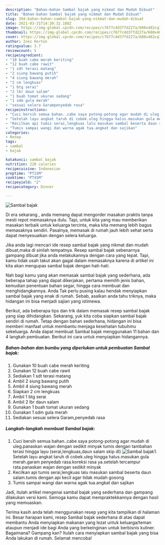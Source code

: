 ```yaml
---
description: "Bahan-bahan Sambal bajak yang nikmat dan Mudah Dibuat"
title: "Bahan-bahan Sambal bajak yang nikmat dan Mudah Dibuat"
slug: 394-bahan-bahan-sambal-bajak-yang-nikmat-dan-mudah-dibuat
date: 2021-03-31T14:30:32.188Z
image: https://img-global.cpcdn.com/recipes/c7677c4d37fd227a/680x482cq70/sambal-bajak-foto-resep-utama.jpg
thumbnail: https://img-global.cpcdn.com/recipes/c7677c4d37fd227a/680x482cq70/sambal-bajak-foto-resep-utama.jpg
cover: https://img-global.cpcdn.com/recipes/c7677c4d37fd227a/680x482cq70/sambal-bajak-foto-resep-utama.jpg
author: Inez Horton
ratingvalue: 3.7
reviewcount: 5
recipeingredient:
- "10 buah cabe merah keriting"
- "12 buah cabe rawit"
- "1 sdt terasi matang"
- "2 siung bawang putih"
- "4 siung bawang merah"
- "2 cm lengkuas"
- "1 btg serai"
- "2 lbr daun salam"
- "1 buah tomat ukuran sedang"
- "1 sdm gula merah"
- "sesuai selera Garampenyedab rasa"
recipeinstructions:
- "Cuci bersih semua bahan..cabe saya potong-potong agar mudah di uleg.panaskan wajan dengan sedikit minyak tumis dengan tambahan terasi hingga layu (serai,lengkuas,daun salam skip dl)"
- "Setelah layu angkat taruh di cobek.uleg hingga halus.masukan gula merah.garam penyedab rasa.koreksi rasa ya.setelah tercampur rata.panaskan wajan dengan sedikit minyak"
- "Kecilkan api tumis serai,lengkuas lalu masukan sambal beserta daun salam.tumis dengan api kecil agar tidak mudah gosong"
- "Tumis sampai wangi dan warna agak tua.angkat dan sajikan"
categories:
- Resep
tags:
- sambal
- bajak

katakunci: sambal bajak 
nutrition: 228 calories
recipecuisine: Indonesian
preptime: "PT15M"
cooktime: "PT45M"
recipeyield: "2"
recipecategory: Dinner

---
```



![Sambal bajak](https://img-global.cpcdn.com/recipes/c7677c4d37fd227a/680x482cq70/sambal-bajak-foto-resep-utama.jpg)

Di era  sekarang , anda memang dapat mengorder masakan praktis tanpa mesti repot memasaknya dulu. Tapi, untuk kita yang mau memberikan masakan terbaik untuk keluarga tercinta, maka kita memang lebih bagus memasaknya sendiri. Pasalnya, memasak di rumah jauh lebih sehat serta dapat menyesuaikan dengan selera keluarga.

Jika anda lagi mencari ide resep sambal bajak yang nikmat dan mudah dibuat,maka di sinilah tempatnya. Resep sambal bajak  sebenarnya gampang dibuat jika anda melakukannya dengan cara yang tepat. Tapi, kamu tidak usah takut akan gagal dalam memasaknya 
karena di artikel ini kita akan mengupas sambal bajak dengan hati-hati.  



Nah bagi kamu yang akan memasak sambal bajak yang sederhana, ada beberapa tahap yang dapat dikerjakan, pertama memilih jenis bahan, kemudian penentuan bahan segar, hingga cara membuat dan menghidangkannya. Anda Tak perlu pusing kalau hendak menyiapkan sambal bajak yang enak di rumah. Sebab, asalkan anda  tahu triknya, maka hidangan ini bisa menjadi sajian yang istimewa.

Berikut, ada beberapa tips dan trik dalam memasak resep sambal bajak yang siap dihidangkan. Sekarang, yuk kita coba siapkan sambal bajak sendiri di rumah. Tetap dengan bahan sederhana, hidangan ini bisa memberi manfaat untuk membantu menjaga kesehatan tubuhmu sekeluarga. Anda dapat membuat Sambal bajak menggunakan 11 bahan dan 4 langkah pembuatan. Berikut ini cara untuk menyiapkan hidangannya.

<!--inarticleads1-->

##### Bahan-bahan dan bumbu yang diperlukan untuk pembuatan Sambal bajak:

1. Gunakan 10 buah cabe merah keriting
1. Gunakan 12 buah cabe rawit
1. Sediakan 1 sdt terasi matang
1. Ambil 2 siung bawang putih
1. Ambil 4 siung bawang merah
1. Siapkan 2 cm lengkuas
1. Ambil 1 btg serai
1. Ambil 2 lbr daun salam
1. Gunakan 1 buah tomat ukuran sedang
1. Gunakan 1 sdm gula merah
1. Sediakan sesuai selera Garam,penyedab rasa




<!--inarticleads2-->

##### Langkah-langkah membuat Sambal bajak:

1. Cuci bersih semua bahan..cabe saya potong-potong agar mudah di uleg.panaskan wajan dengan sedikit minyak tumis dengan tambahan terasi hingga layu (serai,lengkuas,daun salam skip dl)
<img src="https://img-global.cpcdn.com/steps/dad7572212b0a085/160x128cq70/sambal-bajak-langkah-memasak-1-foto.jpg" alt="Sambal bajak">1. Setelah layu angkat taruh di cobek.uleg hingga halus.masukan gula merah.garam penyedab rasa.koreksi rasa ya.setelah tercampur rata.panaskan wajan dengan sedikit minyak
1. Kecilkan api tumis serai,lengkuas lalu masukan sambal beserta daun salam.tumis dengan api kecil agar tidak mudah gosong
1. Tumis sampai wangi dan warna agak tua.angkat dan sajikan




Jadi, itulah artikel mengenai  sambal bajak  yang sederhana dan gampang dilakukan versi kami. Semoga kamu dapat mempraktekkannya dengan hasil yang memuaskan. 

Terima kasih anda telah menggunakan resep yang kita tampilkan di halaman ini. Besar harapan kami, resep  Sambal bajak sederhana di atas dapat membantu Anda menyiapkan makanan yang lezat untuk keluarga/teman ataupun menjadi ide bagi Anda yang berkeinginan untuk berbisnis kuliner. Bagaimana? Gampang kan? Itulah cara menyiapkan sambal bajak yang bisa Anda lakukan di rumah. Selamat mencoba!

